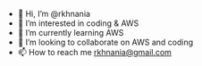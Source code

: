 - 👋 Hi, I’m @rkhnania
- 👀 I’m interested in coding & AWS
- 🌱 I’m currently learning AWS
- 💞️ I’m looking to collaborate on AWS and coding 
- 📫 How to reach me rkhnania@gmail.com

<!---
rkhnania/rkhnania is a ✨ special ✨ repository because its `README.md` (this file) appears on your GitHub profile.
You can click the Preview link to take a look at your changes.
--->
